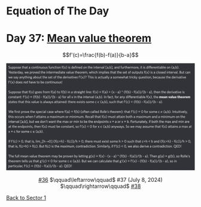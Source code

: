# Equation of The Day

# Day 37: [Mean value theorem](https://en.wikipedia.org/wiki/Mean_value_theorem)

$$f'(c)=\frac{f(b)-f(a)}{b-a}$$

<picture><img alt="Day 37" src="0037.png"></picture>

<center><a href="0036.html">#36</a> $\qquad\leftarrow\qquad$ #37 (July 8, 2024) $\qquad\rightarrow\qquad$ <a href="0038.html">#38</a></center>

[Back to Sector 1](../0-63.md)